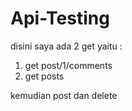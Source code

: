 # Api-Testing

disini saya ada 2 get yaitu :
1. get post/1/comments
2. get posts

kemudian post dan delete
